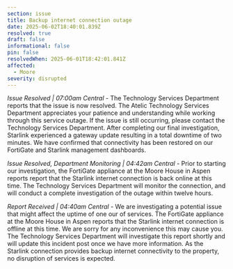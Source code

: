 ```yaml
---
section: issue
title: Backup internet connection outage
date: 2025-06-02T18:40:01.839Z
resolved: true
draft: false
informational: false
pin: false
resolvedWhen: 2025-06-01T18:42:01.841Z
affected:
  - Moore
severity: disrupted
---
```

*Issue Resolved | 07:00am Central* - The Technology Services Department reports that the issue is now resolved. The Atelic Technology Services Department appreciates your patience and understanding while working through this service outage. If the issue is still occurring, please contact the Technology Services Department. After completing our final investigation, Starlink experienced a gateway update resulting in a total downtime of two minutes. We have confirmed that connectivity has been restored on our FortiGate and Starlink management dashboards.

*Issue Resolved, Department Monitoring | 04:42am Central* - Prior to starting our investigation, the FortiGate appliance at the Moore House in Aspen reports report that the Starlink internet connection is back online at this time. The Technology Services Department will monitor the connection, and will conduct a complete investigation of the outage within twelve hours.

*Report Received | 04:40am Central* - We are investigating a potential issue that might affect the uptime of one our of services. The FortiGate appliance at the Moore House in Aspen reports that the Starlink internet connection is offline at this time. We are sorry for any inconvenience this may cause you. The Technology Services Department will investigate this report shortly and will update this incident post once we have more information. As the Starlink connection provides backup internet connectivity to the property, no disruption of services is expected.